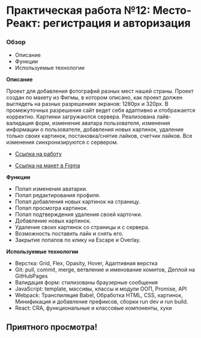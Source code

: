 # Практическая работа №12: Место-Реакт: регистрация и авторизация

### Обзор
* Описание
* Функции
* Используемые технологии

**Описание**

Проект для добавления фотографий разных мест нашей страны.
Проект создан по макету из Фигмы, в котором описано, как проект должен выглядеть на разных разрешениях экранов:
1280px и 320px.
В промежуточных разрешения сайт ведет себя адаптивно и отображается корректно.
Картинки загружаются сервера.
Реализована лайв-валидация форм, изменение аватара пользователя, изменения информации о пользователе,
добавления новых картинок, удаление только своих картинок, постановка/снятие лайков, счетчик лайков.
Все изменения синхронизируются с сервером.

* [Ссылка на работу](https://alexandr-mokhov.github.io/mesto/)

* [Ссылка на макет в Figma](https://www.figma.com/file/2cn9N9jSkmxD84oJik7xL7/JavaScript.-Sprint-4?node-id=0%3A1)

**Функции**
* Попап изменения аватарки.
* Попап редактирования профиля.
* Попап добавления новых картинок на страницу.
* Попап просмотра картинок.
* Попап подтверждения удаления своей карточки.
* Добавление новых картинок.
* Удаление своих картинок со страницы и с сервера.
* Возможность поставить лайк и снять его.
* Закрытие попапов по клику на Escape и Overlay.

**Используемые технологии**

* Верстка: Grid, Flex, Opasity, Hover, Адаптивная верстка
* Git: pull, commit, merge, ветвление и именование комитов, Деплой на GitHubPages
* Валидация форм: стилизованы браузерные сообщения
* JavaScript: template, массивы, классы и модули ООП, Promise, API
* Webpack: Транспиляция Babel, Обработка HTML, CSS, картинок, Минификация и добавление префиксов, сборки run dev и run build.
* React: CRA, функциональные и классовые компоненты, хуки

## Приятного просмотра!


